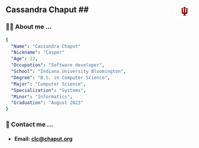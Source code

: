 ## Cassandra Chaput ## <img src="iu-trident-promo.png" width="50" align="right"/> </p> 

### :sassy_woman: About me ... ###
```yaml
{
  "Name": "Cassandra Chaput"
  "Nickname": "Casper"
  "Age": 22,
  "Occupation": "Software developer",
  "School": "Indiana University Bloomington",
  "Degree": "B.S. in Computer Science",
  "Major": "Computer Science",
  "Specialization": "Systems", 
  "Minor": "Informatics",
  "Graduation": "August 2023"
}
```

### :bust_in_silhouette: Contact me ... ###
- #### Email: clc@chaput.org ####
